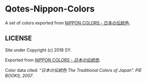# Qotes-Nippon-Colors

A set of colors exported from [NIPPON COLORS - 日本の伝統色](http://nipponcolors.com).

## LICENSE

Site under Copyright (c) 2018 SY.

Exported from _[NIPPON COLORS - 日本の伝統色](http://nipponcolors.com)_.

Color data cited: _“日本の伝統色 The Traditional Colors of Japan”. PIE BOOKS, 2007_.
